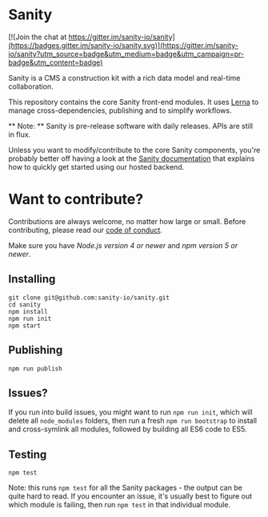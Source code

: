 # Sanity

[![Join the chat at https://gitter.im/sanity-io/sanity](https://badges.gitter.im/sanity-io/sanity.svg)](https://gitter.im/sanity-io/sanity?utm_source=badge&utm_medium=badge&utm_campaign=pr-badge&utm_content=badge)

Sanity is a CMS a construction kit with a rich data model and real-time collaboration.

This repository contains the core Sanity front-end modules. It uses [Lerna](https://lernajs.io/) to manage cross-dependencies, publishing and to simplify workflows.

** Note: ** Sanity is pre-release software with daily releases. APIs are still in flux.

Unless you want to modify/contribute to the core Sanity components, you're probably better off having a look at the [Sanity documentation](http://sanity.io/docs/) that explains how to quickly get started using our hosted backend.

# Want to contribute?
Contributions are always welcome, no matter how large or small. Before contributing, please read our [code of conduct](https://github.com/sanity-io/sanity/blob/master/CODE_OF_CONDUCT.md).


Make sure you have *Node.js version 4 or newer* and *npm version 5 or newer*.

## Installing

```
git clone git@github.com:sanity-io/sanity.git
cd sanity
npm install
npm run init
npm start
```

## Publishing

```
npm run publish
```

## Issues?

If you run into build issues, you might want to run `npm run init`, which will delete all `node_modules` folders, then run a fresh `npm run bootstrap` to install and cross-symlink all modules, followed by building all ES6 code to ES5.

## Testing

```
npm test
```

Note: this runs `npm test` for all the Sanity packages - the output can be quite hard to read. If you encounter an issue, it's usually best to figure out which module is failing, then run `npm test` in that individual module.


